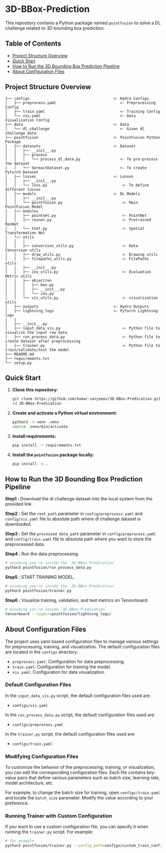 # 3D-BBox-Prediction

This repository contains a Python package named `pointfusion` to solve a DL challenge related to 3D bounding box prediction.

## Table of Contents
- [Project Structure Overview](#project-structure-overview)
- [Quick Start](#quick-start)
- [How to Run the 3D Bounding Box Prediction Pipeline](#how-to-run-the-3d-bounding-box-prediction-pipeline)
- [About Configuration Files](#about-configuration-files)

## Project Structure Overview

```.
├── configs                                      <- Hydra Configs
│   ├── preprocess.yaml                             <- Preprocessing Config 
│   ├── train.yaml                                  <- Training Config 
│   └── vis.yaml                                    <- Data Visualization Config
├── data                                         <- Data
│   └── dl_challenge                                <- Given dl challenge data
├── pointfusion                                  <- PointFusion Python Package
│   ├── datasets                                 <- Dataset
│   │   ├── __init__.py
│   │   ├── process
│   │   │   └── process_dl_data.py                  <- To pre-process the dataset
│   │   └── SereactDataset.py                       <- To create Pytorch Dataset
│   ├── losses                                   <- Losses
│   │   ├── __init__.py
│   │   └── loss.py                                  <- To define different losses
│   ├── models                                   <- DL Models
│   │   ├── __init__.py
│   │   └── pointfusion.py                           <- Main PointFusion Model
│   ├── modules
│   │   ├── pointnet.py                              <- PointNet
│   │   ├── resnet.py                                <- Pretrained ResNet 
│   │   └── tnet.py                                  <- Spatial Transformation Net
│   └── utils
│   │   │
│   │   ├── conversion_utils.py                      <- Data Conversion utils
│   │   ├── draw_utils.py                            <- Drawing utils
│   │   ├── filepaths_utils.py                       <- FilePaths utils
│   │   ├── __init__.py
│   │   ├── iou_utils.py                             <- Evaluation Metric utils
│   │   ├── objectron                     
│   │   │   ├── box.py
│   │   │   ├── __init__.py
│   │   │   └── iou.py
│   │   └── vis_utils.py                             <- visualization utils   
│   ├── outputs                                  <- Hydra Outputs
│   ├── lightning_logs                           <- PyTorch Lightning logs
|   |
│   ├── __init__.py
│   ├── input_data_vis.py                            <- Python file to visualize the input raw data
│   ├── run_process_data.py                          <- Python file to create dataset after preprocessing
│   ├── trainer.py                                   <- Python file to train/validate/test the model
├── README.md
├── requirements.txt
└── setup.py
```


## Quick Start
1. **Clone this repository:**
    ```bash
    git clone https://github.com/kumar-sanjeeev/3D-BBox-Predication.git
    cd 3D-BBox-Predication
    ```

2. **Create and activate a Python virtual environment:**
    ```bash
    python3 -m venv .venv
    source .venv/bin/activate
    ```

3. **Install requirements:**
    ```bash
    pip install -r requirements.txt
    ```

4. **Install the `pointfusion` package locally:**
    ```bash
    pip install -e .
    ```


## How to Run the 3D Bounding Box Prediction Pipeline

**Step1 :** Download the dl challenge dataset into the local system from the provided link.

**Step2 :** Set the `root_path` parameter in `config/preprocess.yaml` and `config/vis.yaml` file to absolute path where dl challenge dataset is downloaded.

**Step3 :** Set the `processed_data_path` parameter in `config/preprocess.yaml` and `config/train.yaml` file to absolute path where you want to store the preprocessed data.

**Step4 :** Run the data preprocessing.
```bash
# assuming you're inside the `3D-BBox-Predication`
python3 pointfusion/run_process_data.py 
```
**Step5 :** START TRAINING MODEL.
```bash
# assuming you're inside the `3D-BBox-Predication`
python3 pointfusion/trainer.py
```
**Step6 :** Visualize training, validation, and test metrics on Tensorboard:

```bash
# assuming you're inside `3D-BBox-Predication`
tensorboard --logdir=pointfusion/lightning_logs/
```

## About Configuration Files

The project uses yaml based configuration files to manage various settings for preprocessing, training, and visualization. The default configuration files are located in the `configs` directory:

- `preprocess.yaml`: Configuration for data preprocessing.
- `train.yaml`: Configuration for training the model.
- `vis.yaml`: Configuration for data visualization.

### Default Configuration Files

In the `input_data_vis.py` script, the default configuration files used are:

- `configs/vis.yaml`

In the `run_process_data.py` script, the default configuration files used are:

- `configs/preprocess.yaml`


In the `trainer.py` script, the default configuration files used are:


- `configs/train.yaml`

### Modifying Configuration Files

To customize the behavior of the preprocessing, training, or visualization, you can edit the corresponding configuration files. Each file contains key-value pairs that define various parameters such as batch size, learning rate, model architecture, etc.

For example, to change the batch size for training, open `configs/train.yaml` and locate the `batch_size` parameter. Modify the value according to your preference.

### Running Trainer with Custom Configuration

If you want to use a custom configuration file, you can specify it when running the `trainer.py` script. For example:

```bash
# for example
python3 pointfusion/trainer.py --config_path=configs/custom_train_config.yaml
